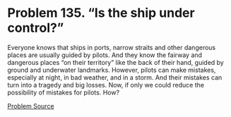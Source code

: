 # Problem 135. “Is the ship under control?”

Everyone knows that ships in ports, narrow straits and other dangerous places are usually guided by pilots. And they know the fairway and dangerous places “on their territory” like the back of their hand, guided by ground and underwater landmarks. However, pilots can make mistakes, especially at night, in bad weather, and in a storm. And their mistakes can turn into a tragedy and big losses. Now, if only we could reduce the possibility of mistakes for pilots. How?

[Problem Source](https://www.trizland.ru/tasks/1743/)